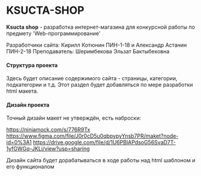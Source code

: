 # KSUCTA-SHOP
**Ksucta shop** - разработка интернет-магазина для конкурсной работы по предмету 'Web-программирование'

Разработчики сайта: Кирилл Котюнин ПИН-1-18 и Александр Астанин ПИН-2-18
Преподаватель: Шеримбекова Эльзат Бактыбековна

#### Структура проекта
Здесь будет описание содержимого сайта - страницы, категории, подкатегории и т.д. Этот раздел будет добавляться по мере разработки  html макета.

#### Дизайн проекта
Точный дизайн макет не утверждён, есть наброски:

https://ninjamock.com/s/776R9Tx
https://www.figma.com/file/J0r0cD5u0qbpypyYnsb7PR/maket?node-id=0%3A1
https://drive.google.com/file/d/1U6PBlAPdsoG56SvaD7T-1yfGWGq-JKLi/view?usp=sharing

Дизайн сайта будет дорабатываться в ходе работы над html шаблоном и его функционалом




